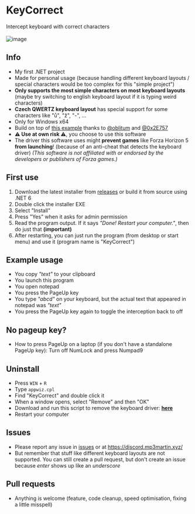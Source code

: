 # KeyCorrect
Intercept keyboard with correct characters<br><br>
![image](https://github.com/MP3Martin/KeyCorrect/assets/60501493/c56b4e5c-1a1a-4bf0-83c3-a55cf0ae70f6)


## Info
- My first .NET project
- Made for personal usage (because handling different keyboard layouts / special characters would be too complex for this "simple project")
- **Only supports the most simple characters on most keyboard layouts** (maybe try switching to english keyboard layout if it is typing weird characters)
- **Czech QWERTZ keyboard layout** has special support for some characters like "ů", "ž", "-", ...
- Only for Windows x64
- Build on top of [this example](https://github.com/0x2E757/InputInterceptor#example-application) thanks to [@oblitum](https://github.com/oblitum) and [@0x2E757](https://github.com/0x2E757)
- **⚠️ Use at own risk ⚠️**, you choose to use this software
- The driver this software uses might **prevent games** like Forza Horizon 5 **from launching**! (because of an anti-cheat that detects the keyboard driver)
*(This software is not affiliated with or endorsed by the developers or publishers of Forza games.)*

## First use
1. Download the latest installer from [releases](https://github.com/MP3Martin/KeyCorrect/releases/latest) or build it from source using .NET 6
2. Double click the installer EXE
3. Select "Install"
4. Press "Yes" when it asks for admin permission
5. Read the program output. If it says *"Done! Restart your computer."*, then do just that **(important)**
6. After restarting, you can just run the program (from desktop or start menu) and use it (program name is "KeyCorrect")

## Example usage
- You copy *"text"* to your clipboard
- You launch this program
- You open notepad
- You press the PageUp key
- You type *"abcd"* on your keyboard, but the actual text that appeared in notepad was *"text"*
- You press the PageUp key again to toggle the interception back to off

## No pageup key?
- How to press PageUp on a laptop (if you don't have a standalone PageUp key): Turn off NumLock and press Numpad9

## Uninstall
- Press `WIN` + `R`
- Type `appwiz.cpl`
- Find "KeyCorrect" and double click it
- When a window opens, select "Remove" and then "OK"
- Download and run this script to remove the keyboard driver: **[here](https://github.com/MP3Martin/KeyCorrect/blob/main/scripts/uninstall-interception-driver-run-as-admin.exe)**
- Restart your computer

## Issues
- Please report any issue in [issues](https://github.com/MP3Martin/KeyCorrect/issues) or at https://discord.mp3martin.xyz/
- But remember that stuff like different keyboard layouts are not supported. You can still create a pull request, but don't create an issue because *enter* shows up like an *underscore*

## Pull requests
- Anything is welcome (feature, code cleanup, speed optimisation, fixing a little misspell)
